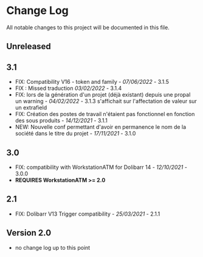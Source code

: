 # Change Log
All notable changes to this project will be documented in this file.

## Unreleased

## 3.1
- FIX: Compatibility V16 - token and family - *07/06/2022* - 3.1.5
- FIX : Missed traduction *03/02/2022* - 3.1.4
- FIX: lors de la génération d'un projet (déjà existant) depuis une propal un warning   - *04/02/2022* - 3.1.3
    s'affichait sur l'affectation de valeur sur un extrafield
- FIX: Création des postes de travail n'étaient pas fonctionnel en fonction des sous produits - *14/12/2021* - 3.1.1
- NEW: Nouvelle conf permettant d'avoir en permanence le nom de la société dans le titre du projet - *17/11/2021* - 3.1.0

## 3.0
- FIX: compatibility with WorkstationATM for Dolibarr 14 - *12/10/2021* - 3.0.0
- **REQUIRES WorkstationATM >= 2.0**

## 2.1
- FIX: Dolibarr V13 Trigger compatibility - *25/03/2021* - 2.1.1

## Version 2.0
- no change log up to this point

